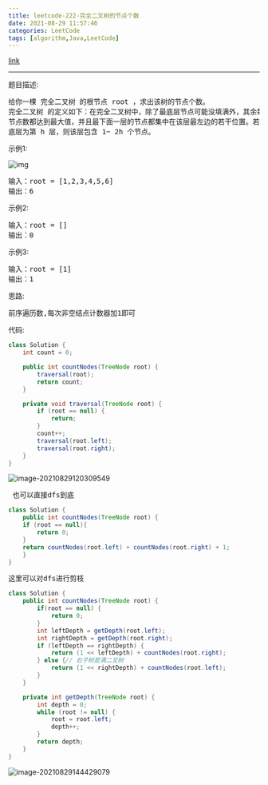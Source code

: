 ```yaml
---
title: leetcode-222-完全二叉树的节点个数
date: 2021-08-29 11:57:46
categories: LeetCode
tags: [algorithm,Java,LeetCode]
---
```


[link](https://leetcode-cn.com/problems/count-complete-tree-nodes/)

<hr/>

题目描述:

<pre>
给你一棵 完全二叉树 的根节点 root ，求出该树的节点个数。
完全二叉树 的定义如下：在完全二叉树中，除了最底层节点可能没填满外，其余每层
节点数都达到最大值，并且最下面一层的节点都集中在该层最左边的若干位置。若最
底层为第 h 层，则该层包含 1~ 2h 个节点。
</pre>

示例1:

![img](https://gitee.com/cao_ziqiang/img/raw/master/20210829120127.png)

<pre>
输入：root = [1,2,3,4,5,6]
输出：6
</pre>

示例2:

<pre>
输入：root = []
输出：0
</pre>

示例3:

<pre>
输入：root = [1]
输出：1
</pre>

思路:

<pre>
前序遍历数,每次非空结点计数器加1即可
</pre>

代码:

```java
class Solution {
    int count = 0;

    public int countNodes(TreeNode root) {
        traversal(root);
        return count;
    }

    private void traversal(TreeNode root) {
        if (root == null) {
            return;
        }
        count++;
        traversal(root.left);
        traversal(root.right);
    }
}
```

![image-20210829120309549](https://gitee.com/cao_ziqiang/img/raw/master/20210829120309.png)

<pre>
 也可以直接dfs到底
</pre>

```java
class Solution {
	public int countNodes(TreeNode root) {
    if (root == null){
        return 0;
    }
    return countNodes(root.left) + countNodes(root.right) + 1;
	}
}
```

<pre>
这里可以对dfs进行剪枝
</pre>

```java
class Solution {
    public int countNodes(TreeNode root) {
        if(root == null) {
            return 0;
        }
        int leftDepth = getDepth(root.left);
        int rightDepth = getDepth(root.right);
        if (leftDepth == rightDepth) {
            return (1 << leftDepth) + countNodes(root.right);
        } else {// 右子树是满二叉树
            return (1 << rightDepth) + countNodes(root.left);
        }
    }

    private int getDepth(TreeNode root) {
        int depth = 0;
        while (root != null) {
            root = root.left;
            depth++;
        }
        return depth;
    }
}
```

![image-20210829144429079](https://gitee.com/cao_ziqiang/img/raw/master/20210829144429.png)